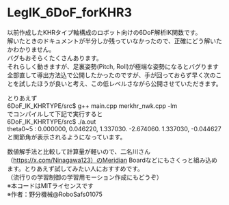 # LegIK_6DoF_forKHR3
以前作成したKHRタイプ軸構成のロボット向けの6DoF解析IK関数です。  
解いたときのドキュメントが半分しか残っていなかったので、正確にどう解いたかわかりません。  
バグもおそらくたくさんあります。  
それらしく動きますが、足裏姿勢(Pitch, Roll)が極端な姿勢になるとバグります  
全部直して導出方法込で公開したかったのですが、手が回っておらず早く次のことを試したほうが良いと考え、この低レベルさながら公開させていただきます。  

とりあえず  
6DoF_IK_KHRTYPE/src$ g++ main.cpp merkhr_nwk.cpp  -lm  
でコンパイルして下記で実行すると  
6DoF_IK_KHRTYPE/src$ ./a.out  
theta0~5 : 0.000000, 0.046220, 1.337030. -2.674060. 1.337030, -0.044627  
と関節角が表示されるようになっています。  
  
数値解手法と比較して計算量が軽いので、二名川さん（https://x.com/Ninagawa123）のMeridian Boardなどにもさくっと組み込めます。とりあえず試してみたい人におすすめです。  
（流行りの学習制御の学習用モーション作成にもどうぞ）  
※本コードはMITライセンスです  
※作者：野分機械@RoboSafs01075
